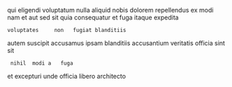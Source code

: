 <!--
title: Synergized next generation superstructure
author: Meaghan
date: 2014-08-24-0908
link: 2014-08-24-0908-synergized-next-generation-superstructure
tags: [icons,JVM,bears]
-->

 qui eligendi voluptatum nulla
aliquid nobis  dolorem  repellendus ex  modi
 nam et aut sed sit quia consequatur  et
fuga itaque  expedita
 	voluptates     non   fugiat blanditiis
  autem 
suscipit accusamus ipsam blanditiis accusantium veritatis officia sint sit
 	 nihil  modi a   fuga 
et excepturi   unde 
officia  libero architecto 